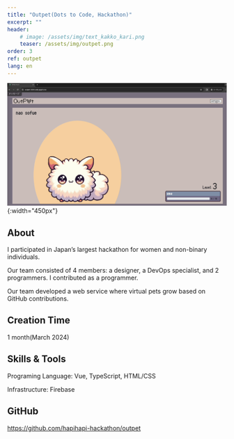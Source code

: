 ```yaml
---
title: "Outpet(Dots to Code, Hackathon)"
excerpt: ""
header:
    # image: /assets/img/text_kakko_kari.png
    teaser: /assets/img/outpet.png
order: 3
ref: outpet
lang: en
---
```

![teaser](/assets/img/outpet-wide.png){:width="450px"}

## About

I participated in Japan’s largest hackathon for women and non-binary individuals.

Our team consisted of 4 members: a designer, a DevOps specialist, and 2 programmers. I contributed as a programmer.

Our team developed a web service where virtual pets grow based on GitHub contributions.

## Creation Time
1 month(March 2024)

## Skills & Tools
Programing Language: Vue, TypeScript, HTML/CSS

Infrastructure: Firebase

## GitHub

https://github.com/hapihapi-hackathon/outpet